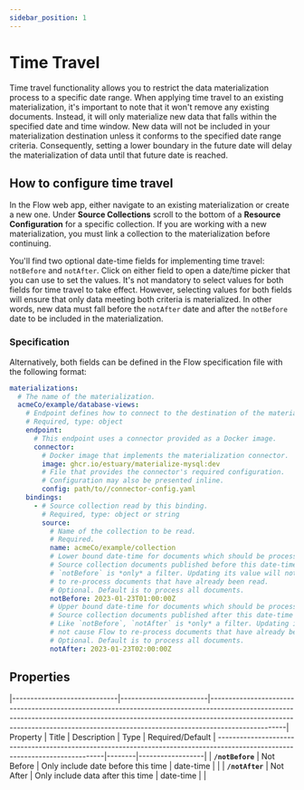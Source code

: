 ```yaml
---
sidebar_position: 1
---
```


# Time Travel

Time travel functionality allows you to restrict the data materialization process to a specific date range. When applying time travel to an existing materialization, it's important to note that it won't remove any existing documents. Instead, it will only materialize new data that falls within the specified date and time window. New data will not be included in your materialization destination unless it conforms to the specified date range criteria. Consequently, setting a lower boundary in the future date will delay the materialization of data until that future date is reached.


## How to configure time travel

In the Flow web app, either navigate to an existing materialization or create a new one. Under **Source Collections** scroll to the bottom of a **Resource Configuration** for a specific collection. If you are working with a new materialization, you must link a collection to the materialization before continuing.

You'll find two optional date-time fields for implementing time travel: `notBefore` and `notAfter`. Click on either field to open a date/time picker that you can use to set the values. It's not mandatory to select values for both fields for time travel to take effect. However, selecting values for both fields will ensure that only data meeting both criteria is materialized. In other words, new data must fall before the `notAfter` date and after the `notBefore` date to be included in the materialization.

### Specification

Alternatively, both fields can be defined in the Flow specification file with the following format:

```yaml
materializations:
  # The name of the materialization.
  acmeCo/example/database-views:
  	# Endpoint defines how to connect to the destination of the materialization.
    # Required, type: object
    endpoint:
      # This endpoint uses a connector provided as a Docker image.
      connector:
        # Docker image that implements the materialization connector.
        image: ghcr.io/estuary/materialize-mysql:dev
        # File that provides the connector's required configuration.
        # Configuration may also be presented inline.
        config: path/to//connector-config.yaml
    bindings:
      - # Source collection read by this binding.
        # Required, type: object or string
        source:
          # Name of the collection to be read.
          # Required.
          name: acmeCo/example/collection
          # Lower bound date-time for documents which should be processed. 
          # Source collection documents published before this date-time are filtered.
          # `notBefore` is *only* a filter. Updating its value will not cause Flow
          # to re-process documents that have already been read.
          # Optional. Default is to process all documents.
          notBefore: 2023-01-23T01:00:00Z
          # Upper bound date-time for documents which should be processed.
          # Source collection documents published after this date-time are filtered.
          # Like `notBefore`, `notAfter` is *only* a filter. Updating its value will
          # not cause Flow to re-process documents that have already been read.
          # Optional. Default is to process all documents.
          notAfter: 2023-01-23T02:00:00Z
```


## Properties

|-----------------------------|------------------------|---------------------------------------------------------------------------------------------------------------------------------------------------------------------------------------------------------------------------------------------------------------| Property                    | Title                  | Description                                                                                                                                                                                                                                                                                                                                                                                | Type   | Required/Default |
-----------------------------------------------------------------------------------------------------------------------------|--------|------------------|
| **`/notBefore`**             | Not Before               | Only include date before this time                                                                                                                                                                                                                                                                                                                                          | date-time |          |
| **`/notAfter`**              | Not After                | Only include data after this time                                                                                                                                                                                                                                                                                                 | date-time |          |
